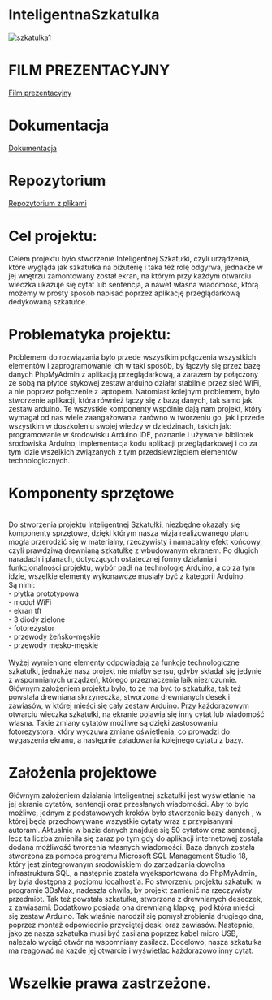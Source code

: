 # InteligentnaSzkatulka
![szkatulka1](https://user-images.githubusercontent.com/59450291/82734275-47f26580-9d1a-11ea-91dd-193f73a7fbe8.jpg)
# FILM PREZENTACYJNY
[Film prezentacyjny](https://www.youtube.com/watch?v=GHfprm717FI)

# Dokumentacja 
[Dokumentacja](https://marcelinawoziwoda.github.io/InteligentnaSzkatulka/) </br>

# Repozytorium 
[Repozytorium z plikami](https://github.com/marcelinawoziwoda/InteligentnaSzkatulka/tree/main-app)
# Cel projektu:

Celem projektu było stworzenie Inteligentnej Szkatułki, czyli urządzenia, które wygląda jak szkatułka na biżuterię i taka też rolę odgyrwa, jednakże w jej wnętrzu zamontowany został ekran, na którym przy każdym otwarciu wieczka ukazuje się cytat lub sentencja, a nawet własna wiadomość, którą możemy w prosty sposób napisać poprzez aplikację przeglądarkową dedykowaną szkatułce. 
<br/>
# Problematyka projektu:
Problemem do rozwiązania było przede wszystkim połączenia wszystkich elementów i zaprogramowanie ich w taki sposób, by łączyły się przez bazę danych PhpMyAdmin z aplikacją przeglądarkową, a zarazem by połączony ze sobą na płytce stykowej zestaw arduino działał stabilnie przez sieć WiFi, a nie poprzez połączenie z laptopem. Natomiast kolejnym problemem, było stworzenie aplikacji, która również łączy się z bazą danych, tak samo jak zestaw arduino. Te wszystkie komponenty wspólnie dają nam projekt, który wymagał od nas wiele zaangażowania zarówno w tworzeniu go, jak i przede wszystkim w doszkoleniu swojej wiedzy w dziedzinach, takich jak: programowanie w środowisku Arduino IDE, poznanie i używanie bibliotek środowiska Arduino, implementacja kodu aplikacji przeglądarkowej i co za tym idzie wszelkich związanych z tym przedsiewzięciem elementów technologicznych. </br>


# Komponenty sprzętowe
</br>
Do stworzenia projektu Inteligentnej Szkatułki, niezbędne okazały się komponenty sprzętowe, dzięki którym nasza wizja realizowanego planu mogła przerodzić się w materialny, rzeczywisty i namacalny efekt końcowy, czyli prawdziwą drewnianą szkatułkę z wbudowanym ekranem. Po długich naradach i planach, dotyczących ostatecznej formy działania i funkcjonalności projektu, wybór padł na technologię Arduino, a co za tym idzie, wszelkie elementy wykonawcze musiały być z kategorii Arduino. 
</br> Są nimi:
</br>
- płytka prototypowa </br>
- moduł WiFi </br>
- ekran tft </br>
- 3 diody zielone </br>
- fotorezystor </br>
- przewody żeńsko-męskie  </br>
- przewody męsko-męskie </br>
</br>
Wyżej wymienione elementy odpowiadają za funkcje technologiczne szkatułki, jednakże nasz projekt nie miałby sensu, gdyby składał się jedynie z wspomnianych urządzeń, którego przeznaczenia laik niezrozumie. Głównym założeniem projektu było, to że ma być to szkatułka, tak też powstała drewniana skrzyneczka, stworzona drewnianych desek i zawiasów, w której mieści się cały zestaw Arduino. Przy każdorazowym otwarciu wieczka szkatułki, na ekranie pojawia się inny cytat lub wiadomość własna. Takie zmiany cytatów możliwe są dzięki zastosowaniu fotorezystora, który wyczuwa zmiane oświetlenia, co prowadzi do wygaszenia ekranu, a następnie załadowania kolejnego cytatu z bazy.</br>

# Założenia projektowe
Głównym założeniem działania Inteligentnej szkatułki jest wyświetlanie na jej ekranie cytatów,
sentencji oraz przesłanych wiadomości. Aby to było możliwe, jednym z podstawowych kroków było
stworzenie bazy danych , w której będą przechowywane wszystkie cytaty wraz z przypisanymi autorami.
Aktualnie w bazie danych znajduje się 50 cytatów oraz sentencji, lecz ta liczba zmieniła się zaraz po tym gdy do aplikacji internetowej
została dodana możliwość tworzenia własnych wiadomości. Baza danych została stworzona za
pomoca programu Microsoft SQL Management Studio 18, który jest zintegrowanym srodowiskiem
do zarzadzania dowolna infrastruktura SQL, a następnie została wyeksportowana do PhpMyAdmin, by była dostępna z poziomu localhost'a.
Po stworzeniu projektu szkatułki w programie 3DsMax, nadeszła chwila,
by projekt zamienić na rzeczywisty przedmiot. Tak też powstała szkatułka, stworzona z drewnianych
deseczek, z zawiasami. Dodatkowo posiada ona drewnianą
klapkę, pod która mieści się zestaw Arduino. Tak właśnie narodził się pomysł zrobienia drugiego dna, poprzez montaż odpowiednio przyciętej deski
oraz zawiasów. Nastepnie, jako ze nasza szkatułka musi być zasilana poprzez
kabel micro USB, nalezało wyciąć otwór na wspomniany zasilacz. Docelowo, nasza szkatułka ma reagować na każde jej otwarcie i wyświetlac każdorazowo inny cytat. </br>

# Wszelkie prawa zastrzeżone.
